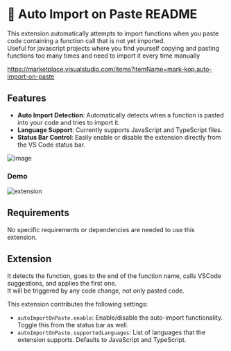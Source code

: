 # 📩 Auto Import on Paste README

This extension automatically attempts to import functions when you paste code containing a function call that is not yet imported.  
Useful for javascript projects where you find yourself copying and pasting functions too many times and need to import it every time manually

https://marketplace.visualstudio.com/items?itemName=mark-kop.auto-import-on-paste

## Features

- **Auto Import Detection**: Automatically detects when a function is pasted into your code and tries to import it.
- **Language Support**: Currently supports JavaScript and TypeScript files.
- **Status Bar Control**: Easily enable or disable the extension directly from the VS Code status bar.

![image](https://github.com/user-attachments/assets/b996c6a9-775c-4076-9abc-a62b710d7b18)

### Demo

![extension](https://github.com/user-attachments/assets/84aa1002-ca7e-4e44-82ba-dba83cd87b9b)

## Requirements

No specific requirements or dependencies are needed to use this extension.

## Extension

It detects the function, goes to the end of the function name, calls VSCode suggestions, and applies the first one.  
It will be triggered by any code change, not only pasted code.

This extension contributes the following settings:

- `autoImportOnPaste.enable`: Enable/disable the auto-import functionality. Toggle this from the status bar as well.
- `autoImportOnPaste.supportedLanguages`: List of languages that the extension supports. Defaults to JavaScript and TypeScript.
